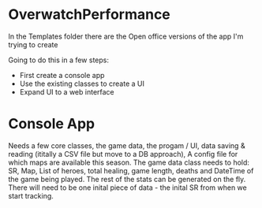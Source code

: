# OverwatchPerformance
In the Templates folder there are the Open office versions of the app I'm trying to create

Going to do this in a few steps:
* First create a console app
* Use the existing classes to create a UI
* Expand UI to a web interface

# Console App
Needs a few core classes, the game data, the progam / UI, data saving & reading (ititally a CSV file but move to a DB approach), A config file for which maps are available this season.
The game data class needs to hold: SR, Map, List of heroes, total healing, game length, deaths and DateTime of the game being played. The rest of the stats can be generated on the fly.
There will need to be one inital piece of data - the inital SR from when we start tracking.


